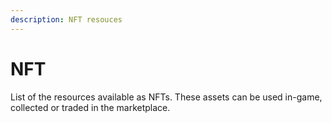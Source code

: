 ```yaml
---
description: NFT resouces
---
```


# NFT

List of the resources available as NFTs. These assets can be used in-game, collected or traded in the marketplace.&#x20;
